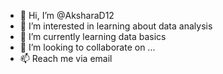 - 👋 Hi, I’m @AksharaD12
- 👀 I’m interested in learning about data analysis
- 🌱 I’m currently learning data basics
- 💞️ I’m looking to collaborate on ...
- 📫 Reach me via email

<!---
AksharaD12/AksharaD12 is a ✨ special ✨ repository because its `README.md` (this file) appears on your GitHub profile.
You can click the Preview link to take a look at your changes.
--->
